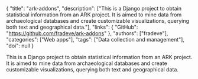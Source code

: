 {
  "title": "ark-addons",
  "description": ["This is a Django project to obtain statistical information from an ARK project. It is aimed to mine data from archaeological databases and create customizable visualizations, querying both text and geographical data."],
  "links": {
    "GitHub": "https://github.com/fradeve/ark-addons"
  },
  "authors": ["fradeve"],
  "categories": ["Web apps"],
  "tags": ["Data collection and management"],
  "doi": null
}

<!-- Generated by csv2md.R – do not edit by hand -->

This is a Django project to obtain statistical information from an ARK project. It is aimed to mine data from archaeological databases and create customizable visualizations, querying both text and geographical data.